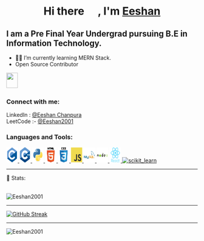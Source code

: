 
## <h1 align="center">Hi there <img src="https://github.com/TheDudeThatCode/TheDudeThatCode/blob/master/Assets/Hi.gif" height = "15" width="29">, I'm [Eeshan](https://github.com/Eeshan2001) </h1>
<h2 align="left">I am a Pre Final Year Undergrad pursuing B.E in Information Technology.</h2>

<!-- To show profile views -->
<!-- <p align="left"> <img src="https://komarev.com/ghpvc/?username=Mayur1011&label=Profile%20views&color=0e75b6&style=flat" alt="Mayur1011" /> </p> -->

- 👨‍💻 I’m currently learning MERN Stack.
- Open Source Contributor 

<img src="[![@eeshan2001's Holopin board](https://holopin.me/eeshan2001)](https://holopin.io/@eeshan2001)" width="30" height="40" />

### Connect with me:

LinkedIn : [@Eeshan Chanpura](https://www.linkedin.com/in/eeshan-chanpura-2a9bbb1b5/) <br/>
LeetCode :- [@Eeshan2001](https://leetcode.com/Eeshan2001/) <br/>

<h3 align="left">Languages and Tools:</h3>
<p align="left"> <a href="https://www.cprogramming.com/" target="_blank"> <img src="https://raw.githubusercontent.com/devicons/devicon/master/icons/c/c-original.svg" alt="c" width="30" height="40"/> </a> 
<a href="https://www.w3schools.com/cpp/" target="_blank"> <img src="https://raw.githubusercontent.com/devicons/devicon/master/icons/cplusplus/cplusplus-original.svg" alt="cplusplus" width="30" height="40"/> </a> 
<a href="https://www.python.org" target="_blank"> <img src="https://raw.githubusercontent.com/devicons/devicon/master/icons/python/python-original.svg" alt="python" width="30" height="40"/> </a>
<a href="https://www.w3.org/html/" target="_blank"> <img src="https://raw.githubusercontent.com/devicons/devicon/master/icons/html5/html5-original-wordmark.svg" alt="html5" width="30" height="40"/> </a>  
<a href="https://www.w3schools.com/css/" target="_blank"> <img src="https://raw.githubusercontent.com/devicons/devicon/master/icons/css3/css3-original-wordmark.svg" alt="css3" width="30" height="40"/> </a> 
<a href="https://developer.mozilla.org/en-US/docs/Web/JavaScript" target="_blank"> <img src="https://raw.githubusercontent.com/devicons/devicon/master/icons/javascript/javascript-original.svg" alt="javascript" width="30" height="40"/> </a> 
<a href="https://www.mysql.com/" target="_blank"> <img src="https://raw.githubusercontent.com/devicons/devicon/master/icons/mysql/mysql-original-wordmark.svg" alt="mysql" width="30" height="40"/> </a> 
<a href="https://nodejs.org" target="_blank"> <img src="https://raw.githubusercontent.com/devicons/devicon/master/icons/nodejs/nodejs-original-wordmark.svg" alt="nodejs" width="30" height="40"/> </a> 
<a href="https://reactjs.org/" target="_blank"> <img src="https://raw.githubusercontent.com/devicons/devicon/master/icons/react/react-original-wordmark.svg" alt="react" width="30" height="40"/> </a> 
<a href="https://scikit-learn.org/" target="_blank"> <img src="https://upload.wikimedia.org/wikipedia/commons/0/05/Scikit_learn_logo_small.svg" alt="scikit_learn" width="30" height="40"/> </a> </p>

---

<!-- STATISTICS ABOUT PROFILE -->

 📶 Stats:<br><br>
 
 
<p><img align="center" src="https://github-readme-stats.vercel.app/api/top-langs?username=Eeshan2001&show_icons=true&locale=en&layout=compact&title_color=ffffff&icon_color=bb2acf&text_color=daf7dc&bg_color=151515" alt="Eeshan2001" /></p>
 


 
 <hr>
 
<!--  CONTRIBUTION AND STREAK BLOCK -->
 [![GitHub Streak](https://github-readme-streak-stats.herokuapp.com/?user=Eeshan2001&currStreakNum=2FD3EB&fire=pink&sideLabels=F00&theme=nightowl)](https://git.io/streak-stats)       
         

---
<p><img src="https://github-readme-stats.vercel.app/api?username=Eeshan2001&&show_icons=true&title_color=ffffff&icon_color=bb2acf&text_color=daf7dc&bg_color=151515" alt="Eeshan2001"/></p>



<!-- <p> <img src="https://activity-graph.herokuapp.com/graph?username=Eeshan2001&theme=xcode" /></p> -->
<!-- [![Eeshan's GitHub Activity Graph](https://activity-graph.herokuapp.com/graph?username=Eeshan2001&theme=xcode)](https://git.io/Eeshan2001) -->


